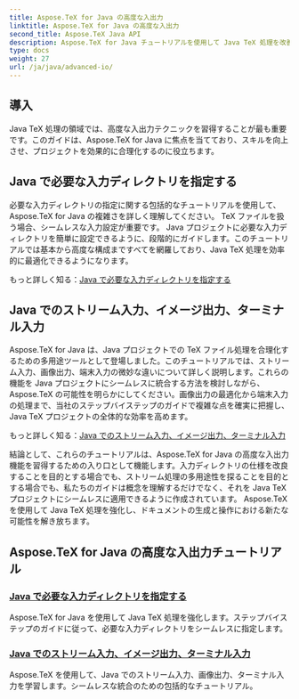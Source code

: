 ```yaml
---
title: Aspose.TeX for Java の高度な入出力
linktitle: Aspose.TeX for Java の高度な入出力
second_title: Aspose.TeX Java API
description: Aspose.TeX for Java チュートリアルを使用して Java TeX 処理を改善します。入力ディレクトリを指定し、拡張された Java プロジェクトのストリーム処理を最適化する方法を学びます。
type: docs
weight: 27
url: /ja/java/advanced-io/
---
```


## 導入

Java TeX 処理の領域では、高度な入出力テクニックを習得することが最も重要です。このガイドは、Aspose.TeX for Java に焦点を当てており、スキルを向上させ、プロジェクトを効果的に合理化するのに役立ちます。

## Java で必要な入力ディレクトリを指定する

必要な入力ディレクトリの指定に関する包括的なチュートリアルを使用して、Aspose.TeX for Java の複雑さを詳しく理解してください。 TeX ファイルを扱う場合、シームレスな入力設定が重要です。 Java プロジェクトに必要な入力ディレクトリを簡単に設定できるように、段階的にガイドします。このチュートリアルでは基本から高度な構成まですべてを網羅しており、Java TeX 処理を効率的に最適化できるようになります。

もっと詳しく知る：[Java で必要な入力ディレクトリを指定する](./required-input-directory/)

## Java でのストリーム入力、イメージ出力、ターミナル入力

Aspose.TeX for Java は、Java プロジェクトでの TeX ファイル処理を合理化するための多用途ツールとして登場しました。このチュートリアルでは、ストリーム入力、画像出力、端末入力の微妙な違いについて詳しく説明します。これらの機能を Java プロジェクトにシームレスに統合する方法を検討しながら、Aspose.TeX の可能性を明らかにしてください。画像出力の最適化から端末入力の処理まで、当社のステップバイステップのガイドで複雑な点を確実に把握し、Java TeX プロジェクトの全体的な効率を高めます。

もっと詳しく知る：[Java でのストリーム入力、イメージ出力、ターミナル入力](./stream-input-image-output/)

結論として、これらのチュートリアルは、Aspose.TeX for Java の高度な入出力機能を習得するための入り口として機能します。入力ディレクトリの仕様を改良することを目的とする場合でも、ストリーム処理の多用途性を探ることを目的とする場合でも、私たちのガイドは概念を理解するだけでなく、それを Java TeX プロジェクトにシームレスに適用できるように作成されています。 Aspose.TeX を使用して Java TeX 処理を強化し、ドキュメントの生成と操作における新たな可能性を解き放ちます。
## Aspose.TeX for Java の高度な入出力チュートリアル
### [Java で必要な入力ディレクトリを指定する](./required-input-directory/)
Aspose.TeX for Java を使用して Java TeX 処理を強化します。ステップバイステップのガイドに従って、必要な入力ディレクトリをシームレスに指定します。
### [Java でのストリーム入力、イメージ出力、ターミナル入力](./stream-input-image-output/)
Aspose.TeX を使用して、Java でのストリーム入力、画像出力、ターミナル入力を学習します。シームレスな統合のための包括的なチュートリアル。